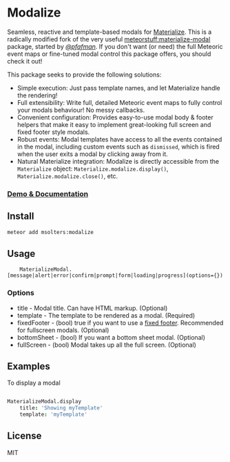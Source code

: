 Modalize
========================

Seamless, reactive and template-based modals for [Materialize](http://materializecss.com).  This is a radically modified fork of the very useful [meteorstuff:materialize-modal](https://github.com/MeteorStuff/meteor-materialize-modal) package, started by [*@pfafman*](https://github.com/pfafman).  If you don't want (or need) the full Meteoric event maps or fine-tuned modal control this package offers, you should check it out!

This package seeks to provide the following solutions:

*  Simple execution: Just pass template names, and let Materialize handle the rendering!
*  Full extensibility:  Write full, detailed Meteoric event maps to fully control your modals behaviour!  No messy callbacks.
*  Convenient configuration:  Provides easy-to-use modal body & footer helpers that make it easy to implement great-looking full screen and fixed footer style modals.
*  Robust events:  Modal templates have access to all the events contained in the modal, including custom events such as `dismissed`, which is fired when the user exits a modal by clicking away from it.
*  Natural Materialize integration:  Modalize is directly accessible from the `Materialize` object: `Materialize.modalize.display()`, `Materialize.modalize.close()`, etc.

### [Demo & Documentation](http://modalize.meteor.com)

## Install

```bash
meteor add msolters:modalize
```

## Usage

```
	MaterializeModal.[message|alert|error|confirm|prompt|form|loading|progress](options={})
```

### Options

* title - Modal title. Can have HTML markup.  (Optional)
* template - The template to be rendered as a modal.  (Required)
* fixedFooter - (bool) true if you want to use a [fixed footer](http://materializecss.com/modals.html#fixed-footer).  Recommended for fullscreen modals.  (Optional)
* bottomSheet - (bool) If you want a bottom sheet modal.  (Optional)
* fullScreen - (bool) Modal takes up all the full screen.  (Optional)

## Examples


To display a modal

```coffeescript

MaterializeModal.display
    title: 'Showing myTemplate'
    template: 'myTemplate'        
```


## License
MIT
